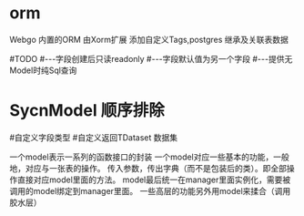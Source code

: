 # orm
Webgo 内置的ORM 由Xorm扩展 添加自定义Tags,postgres 继承及关联表数据

#TODO 
#---字段创建后只读readonly
#---字段默认值为另一个字段
#---提供无Model时纯Sql查询
# SycnModel 顺序排除


#自定义字段类型
#自定义返回TDataset 数据集

一个model表示一系列的函数接口的封装
一个model对应一些基本的功能，一般地，对应与一张表的操作。
传入参数，传出字典（而不是包装后的类）。即全部操作直接对应model里面的方法。
model最后统一在manager里面实例化，需要被调用的model绑定到manager里面。
一些高层的功能另外用model来揉合（调用胶水层）